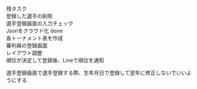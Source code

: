残タスク<br/>
登録した選手の削除<br/>
選手登録画面の入力チェック<br/>
Jsonをクラウド化 done<br/>
各トーナメント表を作成<br/>
審判員の登録画面<br/>
レイアウト調整<br/>
順位が決定して登録後、Lineで順位を通知<br/>



選手登録画面で選手登録する際、生年月日で登録して翌年に修正しないでいいようにする
